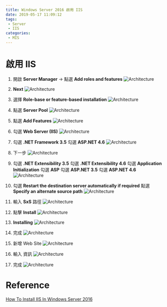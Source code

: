 ```yaml
---
title: Windows Server 2016 啟用 IIS
date: 2019-05-17 11:09:12
tags: 
 - Server
 - IIS
categories: 
 - MIS
---
```


# 啟用 IIS
1. 開啟 **Server Manager** → 點選 **Add roles and features**
![Architecture](1.png)

2. **Next**
![Architecture](2.png)

3. 選擇 **Role-base or feature-based installation**
![Architecture](3.png)

4. 點選 **Server Pool**
![Architecture](4.png)

5. 點選 **Add Features**
![Architecture](5.png)

6. 勾選 **Web Server (IIS)**
![Architecture](6.png)

7. 勾選 **.NET Framework 3.5**
   勾選 **ASP.NET 4.6**
![Architecture](7.png)

8. 下一步
![Architecture](8.png)

9. 勾選 **.NET Extensibility 3.5**
   勾選 **.NET Extensibility 4.6**
   勾選 **Application Initialization**
   勾選 **ASP**
   勾選 **ASP.NET 3.5**
   勾選 **ASP.NET 4.6**
![Architecture](9.png)

10. 勾選 **Restart the destination server automatically if required**
    點選 **Specify an alternate source path**
![Architecture](10.png)

11. 輸入 **SxS** 路徑
![Architecture](11.png)

12. 點擊 **Install**
![Architecture](12.png)

13. **Installing**
![Architecture](13.png)

14. 完成
![Architecture](14.png)

15. 新增 Web Site
![Architecture](15.png)

16. 輸入 資訊
![Architecture](16.png)

17. 完成
![Architecture](17.png)

# Reference
[How To Install IIS In Windows Server 2016](https://www.rootusers.com/how-to-install-iis-in-windows-server-2016/)